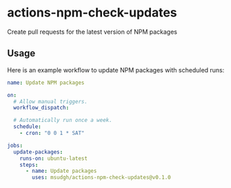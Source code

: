 # actions-npm-check-updates
Create pull requests for the latest version of NPM packages

## Usage
Here is an example workflow to update NPM packages with scheduled runs:

```yaml
name: Update NPM packages

on:
  # Allow manual triggers.
  workflow_dispatch:

  # Automatically run once a week.
  schedule:
    - cron: "0 0 1 * SAT"

jobs:
  update-packages:
    runs-on: ubuntu-latest
    steps:
      - name: Update packages
        uses: msudgh/actions-npm-check-updates@v0.1.0
```
